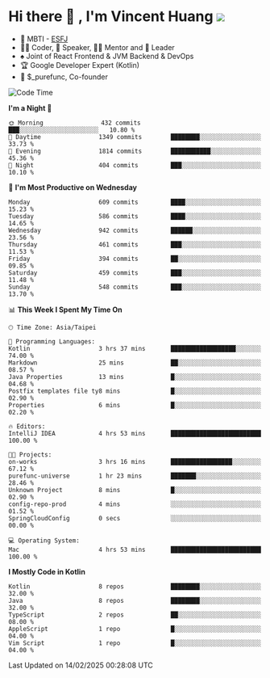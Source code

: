 # Hi there 👋 , I'm Vincent Huang ![](https://komarev.com/ghpvc/?username=Jian-Min-Huang)
- 👀 MBTI - [ESFJ](https://www.16personalities.com/esfj-personality)
- 👨‍💻 Coder, 🎤 Speaker, 👨‍🏫 Mentor and 🚀 Leader
- ♠️ Joint of React Frontend & JVM Backend & DevOps
- 🏆 Google Developer Expert (Kotlin)
- 💼 $_purefunc, Co-founder

<!--START_SECTION:waka-->
![Code Time](http://img.shields.io/badge/Code%20Time-4%2C909%20hrs%2031%20mins-blue)

**I'm a Night 🦉** 

```text
🌞 Morning                432 commits         ███░░░░░░░░░░░░░░░░░░░░░░   10.80 % 
🌆 Daytime                1349 commits        ████████░░░░░░░░░░░░░░░░░   33.73 % 
🌃 Evening                1814 commits        ███████████░░░░░░░░░░░░░░   45.36 % 
🌙 Night                  404 commits         ███░░░░░░░░░░░░░░░░░░░░░░   10.10 % 
```
📅 **I'm Most Productive on Wednesday** 

```text
Monday                   609 commits         ████░░░░░░░░░░░░░░░░░░░░░   15.23 % 
Tuesday                  586 commits         ████░░░░░░░░░░░░░░░░░░░░░   14.65 % 
Wednesday                942 commits         ██████░░░░░░░░░░░░░░░░░░░   23.56 % 
Thursday                 461 commits         ███░░░░░░░░░░░░░░░░░░░░░░   11.53 % 
Friday                   394 commits         ██░░░░░░░░░░░░░░░░░░░░░░░   09.85 % 
Saturday                 459 commits         ███░░░░░░░░░░░░░░░░░░░░░░   11.48 % 
Sunday                   548 commits         ███░░░░░░░░░░░░░░░░░░░░░░   13.70 % 
```


📊 **This Week I Spent My Time On** 

```text
🕑︎ Time Zone: Asia/Taipei

💬 Programming Languages: 
Kotlin                   3 hrs 37 mins       ██████████████████░░░░░░░   74.00 % 
Markdown                 25 mins             ██░░░░░░░░░░░░░░░░░░░░░░░   08.57 % 
Java Properties          13 mins             █░░░░░░░░░░░░░░░░░░░░░░░░   04.68 % 
Postfix templates file ty8 mins              █░░░░░░░░░░░░░░░░░░░░░░░░   02.90 % 
Properties               6 mins              █░░░░░░░░░░░░░░░░░░░░░░░░   02.20 % 

🔥 Editors: 
IntelliJ IDEA            4 hrs 53 mins       █████████████████████████   100.00 % 

🐱‍💻 Projects: 
on-works                 3 hrs 16 mins       █████████████████░░░░░░░░   67.12 % 
purefunc-universe        1 hr 23 mins        ███████░░░░░░░░░░░░░░░░░░   28.46 % 
Unknown Project          8 mins              █░░░░░░░░░░░░░░░░░░░░░░░░   02.90 % 
config-repo-prod         4 mins              ░░░░░░░░░░░░░░░░░░░░░░░░░   01.52 % 
SpringCloudConfig        0 secs              ░░░░░░░░░░░░░░░░░░░░░░░░░   00.00 % 

💻 Operating System: 
Mac                      4 hrs 53 mins       █████████████████████████   100.00 % 
```

**I Mostly Code in Kotlin** 

```text
Kotlin                   8 repos             ████████░░░░░░░░░░░░░░░░░   32.00 % 
Java                     8 repos             ████████░░░░░░░░░░░░░░░░░   32.00 % 
TypeScript               2 repos             ██░░░░░░░░░░░░░░░░░░░░░░░   08.00 % 
AppleScript              1 repo              █░░░░░░░░░░░░░░░░░░░░░░░░   04.00 % 
Vim Script               1 repo              █░░░░░░░░░░░░░░░░░░░░░░░░   04.00 % 
```




 Last Updated on 14/02/2025 00:28:08 UTC
<!--END_SECTION:waka-->
